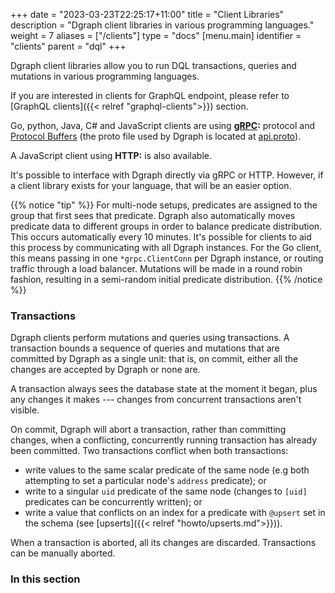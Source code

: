 +++
date = "2023-03-23T22:25:17+11:00"
title = "Client Libraries"
description = "Dgraph client libraries in various programming languages."
weight = 7
aliases = ["/clients"]
type = "docs"
[menu.main]
  identifier = "clients"
  parent = "dql"
+++

Dgraph client libraries allow you to run DQL transactions, queries and mutations in various programming languages.

If you are interested in clients for GraphQL endpoint, please refer to [GraphQL clients]({{< relref "graphql-clients">}}) section.


Go, python, Java, C# and JavaScript clients are using **[gRPC](http://www.grpc.io/):** protocol and [Protocol
  Buffers](https://developers.google.com/protocol-buffers) (the proto file
used by Dgraph is located at
[api.proto](https://github.com/dgraph-io/dgo/blob/master/protos/api.proto)).

A JavaScript client  using **HTTP:** is also available.


It's possible to interface with Dgraph directly via gRPC or HTTP. However, if a
client library exists for your language, that will be an easier option.

{{% notice "tip" %}}
For multi-node setups, predicates are assigned to the group that first sees that
predicate. Dgraph also automatically moves predicate data to different groups in
order to balance predicate distribution. This occurs automatically every 10
minutes. It's possible for clients to aid this process by communicating with all
Dgraph instances. For the Go client, this means passing in one
`*grpc.ClientConn` per Dgraph instance, or routing traffic through a load balancer.
Mutations will be made in a round robin
fashion, resulting in a semi-random initial predicate distribution.
{{% /notice %}}


### Transactions

Dgraph clients perform mutations and queries using transactions. A
transaction bounds a sequence of queries and mutations that are committed by
Dgraph as a single unit: that is, on commit, either all the changes are accepted
by Dgraph or none are.

A transaction always sees the database state at the moment it began, plus any
changes it makes --- changes from concurrent transactions aren't visible.

On commit, Dgraph will abort a transaction, rather than committing changes, when
a conflicting, concurrently running transaction has already been committed.  Two
transactions conflict when both transactions:

- write values to the same scalar predicate of the same node (e.g both
  attempting to set a particular node's `address` predicate); or
- write to a singular `uid` predicate of the same node (changes to `[uid]` predicates can be concurrently written); or
- write a value that conflicts on an index for a predicate with `@upsert` set in the schema (see [upserts]({{< relref "howto/upserts.md">}})).

When a transaction is aborted, all its changes are discarded.  Transactions can be manually aborted.


### In this section

